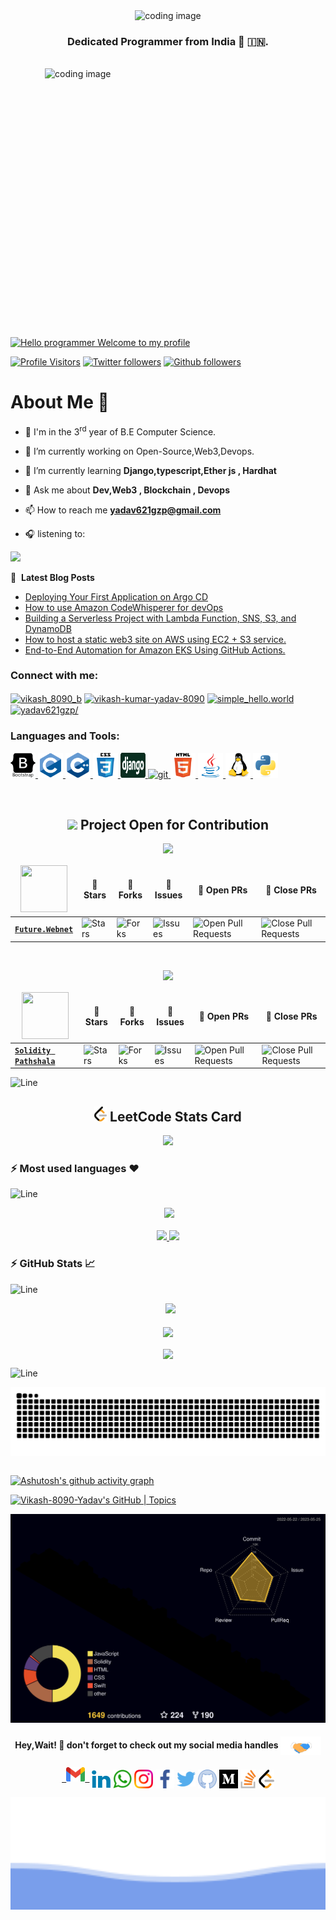 <!-- <br> -->
<p align="center">

 <img align = "center"  width =1000  alt = "coding image" src= "https://user-images.githubusercontent.com/85225156/229418629-92ccfc1d-8e45-4acd-abba-e195b68ff9ac.png">

  </p>
<h3 align="center">Dedicated Programmer from India 💙 🇮🇳.</h3>
<br>

<img align = "right" width = "449" height ="430"  alt = "coding image " src = "https://user-images.githubusercontent.com/85225156/229419776-37c8d007-f821-4331-b04e-313c93c31791.gif">
<!-- <h3 align="center">Dedicated Programmer from India 💙 🇮🇳.</h3> -->
<!-- <br> -->

[![Hello programmer Welcome to my profile](https://img.shields.io/badge/Hello,Programmer!-Welcome-orange.svg?style=flat&logo=github)](https://github.com/Vikash-8090-Yadav)

[![Profile Visitors](https://komarev.com/ghpvc/?username=vikash-8090-yadav&label=Profile%20views&color=0e75b6&style=flat)](https://github.com/Vikash-8090-Yadav)
[![Twitter followers](https://img.shields.io/twitter/follow/vikash_8090_b?style=social)](https://twitter.com/intent/follow?screen_name=vikash_8090_b)
[![Github followers](https://img.shields.io/github/followers/Vikash-8090-Yadav?style=social)](https://github.com/Vikash-8090-Yadav)
<!-- <p align="left"> <a href="https://twitter.com/vikash_8090_b" target="blank"><img src="https://img.shields.io/twitter/follow/vikash_8090_b?logo=twitter&style=for-the-badge" alt="vikash_8090_b" /></a> </p> -->
<!-- 
<p align="left"> <a href="https://github.com/ryo-ma/github-profile-trophy"><img src="https://github-profile-trophy.vercel.app/?username=vikash-8090-yadav" alt="vikash-8090-yadav" /></a> </p> -->

<h1> About Me 👦</h1>

- 🔭 I'm in the 3<sup>rd</sup> year of B.E Computer Science.

- 🌱 I’m currently working on Open-Source,Web3,Devops.

- 🌱 I’m currently learning **Django,typescript,Ether  js , Hardhat**

- 💬 Ask me about **Dev,Web3 , Blockchain , Devops**

- 📫 How to reach me **yadav621gzp@gmail.com**

-   🎧 listening to: <br></samp>
 <img  src="https://spotify-github-profile.vercel.app/api/view.svg?uid=phs9amcbecay0ahzbnexllu8r&redirect=true][https://spotify-github-profile.vercel.app/api/view.svg?uid=phs9amcbecay0ahzbnexllu8r&cover_image=true&theme=novatorem&show_offline=true&background_color=121212&interchange=false&bar_color=f702cb&bar_color_cover=false)">
<br>

📕 &nbsp;**Latest Blog Posts**
<!-- BLOG-POST-LIST:START -->
- [Deploying Your First Application on Argo CD](https://omega1.hashnode.dev/deploying-your-first-application-on-argo-cd)
- [How to use Amazon CodeWhisperer for devOps](https://omega1.hashnode.dev/how-to-use-amazon-codewhisperer-for-devops)
- [Building a Serverless Project with Lambda Function, SNS, S3, and DynamoDB](https://omega1.hashnode.dev/building-a-serverless-project-with-lambda-function-sns-s3-and-dynamodb)
- [How to host a static web3 site on  AWS using EC2 + S3 service.](https://omega1.hashnode.dev/how-to-host-a-static-web3-site-on-aws-using-ec2-s3-service)
- [End-to-End Automation for Amazon EKS Using GitHub Actions.](https://omega1.hashnode.dev/end-to-end-automation-for-amazon-eks-using-github-actions)
<!-- BLOG-POST-LIST:END -->

<h3 align="left">Connect with me:</h3>
<p align="left">
<a href="https://twitter.com/vikash_8090_b" target="blank"><img align="center" src="https://raw.githubusercontent.com/rahuldkjain/github-profile-readme-generator/master/src/images/icons/Social/twitter.svg" alt="vikash_8090_b" height="30" width="40" /></a>
<a href="https://linkedin.com/in/vikash-kumar-yadav-8090" target="blank" ><img align="center" src="https://raw.githubusercontent.com/rahuldkjain/github-profile-readme-generator/master/src/images/icons/Social/linked-in-alt.svg" alt="vikash-kumar-yadav-8090" height="30" width="40" /></a>
<a href="https://instagram.com/simple_hello.world" target="blank"><img align="center" src="https://raw.githubusercontent.com/rahuldkjain/github-profile-readme-generator/master/src/images/icons/Social/instagram.svg" alt="simple_hello.world" height="30" width="40" /></a>
<a href="https://www.leetcode.com/yadav621gzp/" target="blank"><img align="center" src="https://raw.githubusercontent.com/rahuldkjain/github-profile-readme-generator/master/src/images/icons/Social/leet-code.svg" alt="yadav621gzp/" height="30" width="40" /></a>
</p>

<h3 align="left">Languages and Tools:</h3>
<p align="left"> <a href="https://getbootstrap.com" target="_blank" rel="noreferrer"> <img src="https://raw.githubusercontent.com/devicons/devicon/master/icons/bootstrap/bootstrap-plain-wordmark.svg" alt="bootstrap" width="40" height="40"/> </a> <a href="https://www.cprogramming.com/" target="_blank" rel="noreferrer"> <img src="https://raw.githubusercontent.com/devicons/devicon/master/icons/c/c-original.svg" alt="c" width="40" height="40"/> </a> <a href="https://www.w3schools.com/cpp/" target="_blank" rel="noreferrer"> <img src="https://raw.githubusercontent.com/devicons/devicon/master/icons/cplusplus/cplusplus-original.svg" alt="cplusplus" width="40" height="40"/> </a> <a href="https://www.w3schools.com/css/" target="_blank" rel="noreferrer"> <img src="https://raw.githubusercontent.com/devicons/devicon/master/icons/css3/css3-original-wordmark.svg" alt="css3" width="40" height="40"/> </a> <a href="https://www.djangoproject.com/" target="_blank" rel="noreferrer"> <img src="https://github.com/Vikash-8090-Yadav/vikash-8090-yadav/blob/main/images/dj.svg" alt="django" width="40" height="40"/> </a> <a href="https://git-scm.com/" target="_blank" rel="noreferrer"> <img src="https://www.vectorlogo.zone/logos/git-scm/git-scm-icon.svg" alt="git" width="40" height="40"/> </a> <a href="https://www.w3.org/html/" target="_blank" rel="noreferrer"> <img src="https://raw.githubusercontent.com/devicons/devicon/master/icons/html5/html5-original-wordmark.svg" alt="html5" width="40" height="40"/> </a> <a href="https://www.java.com" target="_blank" rel="noreferrer"> <img src="https://raw.githubusercontent.com/devicons/devicon/master/icons/java/java-original.svg" alt="java" width="40" height="40"/> </a> <a href="https://www.linux.org/" target="_blank" rel="noreferrer"> <img src="https://raw.githubusercontent.com/devicons/devicon/master/icons/linux/linux-original.svg" alt="linux" width="40" height="40"/> </a> <a href="https://www.python.org" target="_blank" rel="noreferrer"> <img src="https://raw.githubusercontent.com/devicons/devicon/master/icons/python/python-original.svg" alt="python" width="40" height="40"/> </a> </p>


<br>

<h2 align="center"><img src="https://cdn.icon-icons.com/icons2/10/PNG/256/openfolderarrow_abierta_decarpetas_1558.png" width="20px"> Project Open for Contribution</h2>
<p align="center">
  <a href="https://github.com/Vikash-8090-Yadav/Future.WebNet" target="_blank">
    <img width=60% src="https://github-readme-stats.vercel.app/api/pin/?username=Vikash-8090-Yadav&repo=Future.WebNet&theme=radical&border_radius=20"/>
  </a>
</p>

<table align="center">
    <thead align="center">
        <tr border: 1px;>
            <td> <img src="https://user-images.githubusercontent.com/85225156/229285375-1391ddf9-fa35-4f34-9765-61138cb7f06c.png" width="75px" height="75px"> </td>
            <td><b>🌟 Stars</b></td>
            <td><b>🍴 Forks</b></td>
            <td><b>🐛 Issues</b></td>
            <td><b>🔔 Open PRs</b></td>
            <td><b>🔕 Close PRs</b></td>
        </tr>
     </thead>
      <tbody>
         <tr>
            <td><a href="https://github.com/Vikash-8090-Yadav/Future.WebNet"</a> <b><code>Future.Webnet</b></code> </td>
            <td><img alt="Stars" src="https://img.shields.io/github/stars/Vikash-8090-Yadav/Future.WebNet?style=plastic&logo=github"/></td>
            <td><img alt="Forks" src="https://img.shields.io/github/forks/Vikash-8090-Yadav/Future.WebNet?style=plastic&logo=github"/></td>
            <td><img alt="Issues" src="https://img.shields.io/github/issues/Vikash-8090-Yadav/Future.WebNet?style=plastic&logo=github"/></td>
            <td><img alt="Open Pull Requests" src="https://img.shields.io/github/issues-pr/Vikash-8090-Yadav/Future.WebNet?style=plastic&logo=github"/></td>
            <td><img alt="Close Pull Requests" src="https://img.shields.io/github/issues-pr-closed/Vikash-8090-Yadav/Future.WebNet?style=plastic&color=critical&logo=github"/></td>
        </tr>
    </tbody>
</table>

<br>
<p align="center">
  <a href="https://github.com/Vikash-8090-Yadav/Solidity-Pathshala" target="_blank">
   
<img width=60% src="https://github-readme-stats.vercel.app/api/pin/?username=Vikash-8090-Yadav&repo=Solidity-Pathshala&theme=radical&border_radius=20"/>
  </a>
</p>


<table align="center">
    <thead align="center">
        <tr border: 1px;>
            <td> <img src="https://user-images.githubusercontent.com/85225156/229285375-1391ddf9-fa35-4f34-9765-61138cb7f06c.png" width="75px" height="75px"> </td>
            <td><b>🌟 Stars</b></td>
            <td><b>🍴 Forks</b></td>
            <td><b>🐛 Issues</b></td>
            <td><b>🔔 Open PRs</b></td>
            <td><b>🔕 Close PRs</b></td>
        </tr>
     </thead>
      <tbody>
         <tr>
            <td><a href="https://github.com/Vikash-8090-Yadav/Solidity-Pathsha"</a> <b><code>Solidity Pathshala</b></code> </td>
            <td><img alt="Stars" src="https://img.shields.io/github/stars/Vikash-8090-Yadav/Solidity-Pathshala?style=plastic&logo=github"/></td>
            <td><img alt="Forks" src="https://img.shields.io/github/forks/Vikash-8090-Yadav/Solidity-Pathshala?style=plastic&logo=github"/></td>
            <td><img alt="Issues" src="https://img.shields.io/github/issues/Vikash-8090-Yadav/Solidity-Pathshala?style=plastic&logo=github"/></td>
            <td><img alt="Open Pull Requests" src="https://img.shields.io/github/issues-pr/Vikash-8090-Yadav/Solidity-Pathshala?style=plastic&logo=github"/></td>
            <td><img alt="Close Pull Requests" src="https://img.shields.io/github/issues-pr-closed/Vikash-8090-Yadav/Solidity-Pathshala?style=plastic&color=critical&logo=github"/></td>
        </tr>
    </tbody>
</table>

<!-- LeetCode Stats Card ❤️ -->
![Line](https://user-images.githubusercontent.com/85225156/171937799-8fc9e255-9889-4642-9c92-6df85fb86e82.gif)
<h2 align="center"><img src="https://github.com/Vikash-8090-Yadav/vikash-8090-yadav/blob/main/images/Tech%20Tools/LeetCode.png" width="20px"> LeetCode Stats Card </h2>
<p align="center">
  <a href="https://leetcode.com/yadav621gzp" target="_blank">
    <img width=60% src="https://leetcode.card.workers.dev/?username=yadav621gzp&theme=dark&extension=activity&border_radius=10"/>
  </a>
</p>

### :zap: Most used languages ❤️
![Line](https://user-images.githubusercontent.com/85225156/171937799-8fc9e255-9889-4642-9c92-6df85fb86e82.gif)

<p align="center">&nbsp;<img width="500" src= "https://github-readme-stats.vercel.app/api/top-langs/?username=vikash-8090-yadav&layout=compact&hide=html&theme=dracula&hide_border=true"><br>
<a href="https://github.com/ryo-ma/github-profile-trophy" target="_blank">
    <img width="500" src= "https://github-profile-summary-cards.vercel.app/api/cards/repos-per-language?username=vikash-8090-yadav&theme=dracula" alt=""><br>
    <img width="500" src= "https://github-profile-summary-cards.vercel.app/api/cards/most-commit-language?username=vikash-8090-yadav&theme=dracula">
    <img width="500" src= "https://github-profile-summary-cards.vercel.app/api/cards/productive-time?username=AkashSingh3031&theme=radical&utcOffset=5"> 
</a>
</p>


### :zap: GitHub Stats 📈
![Line](https://user-images.githubusercontent.com/85225156/171937799-8fc9e255-9889-4642-9c92-6df85fb86e82.gif)

<p align="center">&nbsp;
   <a href="https://github.com/anuraghazra/github-readme-stats" target="_blank" align="center"><img width="500" src="https://github-readme-stats.vercel.app/api?username=Vikash-8090-Yadav&show_icons=true&hide_border=true&show_owner=true&title_color=ff6e96&theme=radical&custom_title=%E0%A4%A8%E0%A4%AE%E0%A4%B8%E0%A5%8D%E0%A4%A4%E0%A5%87%20%F0%9F%99%8F%20Programmers!"/></a> <br><br>
  <img align="center" width="500" src="https://github-readme-streak-stats.herokuapp.com/?user=Vikash-8090-Yadav&theme=radical&custom_title=streak-stats&hide_border=true&layout=compact" /><br><br>
  <img align="center" src="https://github-profile-summary-cards.vercel.app/api/cards/profile-details?username=Vikash-8090-Yadav&theme=dracula" />

 ![Line](https://user-images.githubusercontent.com/85225156/171937799-8fc9e255-9889-4642-9c92-6df85fb86e82.gif)
 
  <img align="center" width="1500"  src="https://github.com/Vikash-8090-Yadav/VIkash-8090-Yadav/blob/output/github-contribution-grid-snake.svg" /><br><br>

 
 [![Ashutosh's github activity graph](https://github-readme-activity-graph.vercel.app/graph?username=Vikash-8090-Yadav&bg_color=000000&color=08fd0c&line=00ebdb&point=ffbc05&area=true&hide_border=true)](https://github.com/ashutosh00710/github-readme-activity-graph)
</p>

[![Vikash-8090-Yadav's GitHub | Topics](https://stats.quine.sh/Vikash-8090-Yadav/topics-over-time?theme=dark)](https://quine.sh)

![Vikash Yadav github activity graph](https://github.com/Vikash-8090-Yadav/VIkash-8090-Yadav/blob/main/profile-3d-contrib/profile-night-rainbow.svg)

 <h4 align="center">Hey,Wait! 👋 don't forget to check out my social media handles <img align="center" src="https://github.com/Vikash-8090-Yadav/vikash-8090-yadav/blob/main/images/Handshake.gif" height="30px"></h4>

<p align="center">
  <code><a href="https://mail.google.com/mail/u/0/?fs=1&to=yadav621gzp@gmail.com.com&tf=cm" target="_blank"> <img src="https://github.com/Vikash-8090-Yadav/Vikash-8090-Yadav/blob/main/images/Social%20Media/Gmail_icon_(2020).svg" alt="Gmail"  width="30px"/> </a></code>
  <code><a href="https://www.linkedin.com/in/vikash-kumar-yadav-8090/" target="_blank"><img align="center" src="https://github.com/Vikash-8090-Yadav/Vikash-8090-Yadav/blob/main/images/Social%20Media/linked(color).png" alt="Vikash's linkedin" width="30px" /></a></code>  
  <code><a href="https://wa.me/9592757079" target="_blank"><img align="center" src="https://github.com/Vikash-8090-Yadav/Vikash-8090-Yadav/blob/main/images/Social%20Media/whatsapp(color).png" alt="Vikash's WhatsApp" width="30px" /></a></code>
  <code><a href="https://www.instagram.com/simple_hello.world/" target="_blank"><img align="center" src="https://github.com/Vikash-8090-Yadav/Vikash-8090-Yadav/blob/main/images/Social%20Media/Instagram%20(color).svg" alt="Vikash's Instagram" width="30px" /></a></code>
  <code><a href="https://www.facebook.com//vikash.kumaryadav.9461/" target="_blank"><img align="center" src="https://github.com/Vikash-8090-Yadav/Vikash-8090-Yadav/blob/main/images/Social%20Media/facebook%20(color).png" alt="Vikash's Facebook" width="30px" /></a></code>
  <code><a href="https://twitter.com/@Vikash_8090_b" target="_blank"><img align="center" src="https://github.com/Vikash-8090-Yadav/Vikash-8090-Yadav/blob/main/images/Social%20Media/twitter(color).png" alt="Vikash's Twitter" width="30px" /></a></code>
  <code><a href="https://github.com/Vikash-8090-Yadav" target="_blank"><img align="center" src="https://github.com/Vikash-8090-Yadav/Vikash-8090-Yadav/blob/main/images/Tech%20Tools/github-2.png" alt="Vikash's GitHub" width="30px"/></a></code> 
  <code><a href="https://medium.com/@yadav621gzp" target="_blank"><img align="center" src="https://github.com/Vikash-8090-Yadav/Vikash-8090-Yadav/blob/main/images/Tech%20Tools/medium.svg" alt="Vikash's Medium" width="30px"/></a></code>
  <code><a href="https://stackoverflow.com/users/19193070/vikash-yadav" target="_blank"><img align="center" src="https://github.com/Vikash-8090-Yadav/Vikash-8090-Yadav/blob/main/images/Tech%20Tools/StackOverflow.png" alt="Stack Overflow" width="25px"/></a></code>
  <code><a href="https://leetcode.com/yadav621gzp/" target="_blank"><img align="center" src="https://github.com/Vikash-8090-Yadav/Vikash-8090-Yadav/blob/main/images/Tech%20Tools/LeetCode.png" alt="LeetCode" width="25px"/></a></code>
</p>

<img align='center' height="70" alt="Thanks" width="100%" src="https://github.com/Vikash-8090-Yadav/Vikash-8090-Yadav/blob/main/images/marquee.svg"/>

<img height="100%" width="100%" alt="Bottom" src="https://github.com/Vikash-8090-Yadav/Vikash-8090-Yadav/blob/main/images/bottom_header.svg"/>
